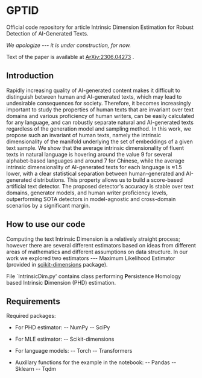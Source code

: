 # GPTID
Official code repository for article Intrinsic Dimension Estimation for Robust Detection of AI-Generated Texts. 

<i> We apologize --- it is under construction, for now. </i>

Text of the paper is available at <a href="https://arxiv.org/abs/2306.04723">ArXiv:2306.04273</a> .

## Introduction

Rapidly increasing quality of AI-generated content makes it difficult to distinguish between human and AI-generated texts, which may lead to undesirable consequences for society. Therefore, it becomes increasingly important to study the properties of human texts that are invariant over text domains and various proficiency of human writers, can be easily calculated for any language, and can robustly separate natural and AI-generated texts regardless of the generation model and sampling method. In this work, we propose such an invariant of human texts, namely the intrinsic dimensionality of the manifold underlying the set of embeddings of a given text sample. We show that the average intrinsic dimensionality of fluent texts in natural language is hovering around the value 9 for several alphabet-based languages and around 7 for Chinese, while the average intrinsic dimensionality of AI-generated texts for each language is ≈1.5 lower, with a clear statistical separation between human-generated and AI-generated distributions. This property allows us to build a score-based artificial text detector. The proposed detector's accuracy is stable over text domains, generator models, and human writer proficiency levels, outperforming SOTA detectors in model-agnostic and cross-domain scenarios by a significant margin. 

## How to use our code

Computing the text Intrinsic Dimension is a relatively straight process; however there are several different estimators based on ideas from different areas of mathematics and different assumptions on data structure. In our work we explored two estimators --- Maximum Likelihood Estimator (provided in <a href="https://scikit-dimension.readthedocs.io/en/latest/index.html#">scikit-dimensions</a> package).

File `IntrinsicDim.py' contains class performing <b>P</b>ersistence <b>H</b>omology based Intrinsic <b>D</b>imension (PHD) estimation.

## Requirements

Required packages:
- For PHD estimator:
  -- NumPy
  -- SciPy

- For MLE estimator:
  -- Scikit-dimensions
  
- For language models:
-- Torch
-- Transformers

- Auxillary functions for the example in the notebook:
-- Pandas
-- Sklearn
-- Tqdm

